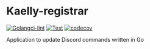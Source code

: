# Kaelly-registrar

[![Golangci-lint](https://github.com/kaellybot/kaelly-registrar/actions/workflows/golangci-lint.yml/badge.svg)](https://github.com/kaellybot/kaelly-registrar/actions/workflows/golangci-lint.yml)
[![Test](https://github.com/kaellybot/kaelly-registrar/actions/workflows/test.yml/badge.svg)](https://github.com/kaellybot/kaelly-registrar/actions/workflows/test.yml)
[![codecov](https://codecov.io/gh/kaellybot/kaelly-registrar/branch/main/graph/badge.svg)](https://codecov.io/gh/kaellybot/kaelly-registrar) 

Application to update Discord commands written in Go
